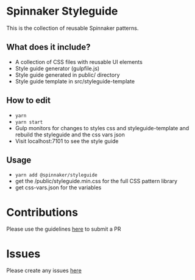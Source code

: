 # Spinnaker Styleguide
This is the collection of reusable Spinnaker patterns.

## What does it include?
- A collection of CSS files with reusable UI elements
- Style guide generator (gulpfile.js)
- Style guide generated in public/ directory
- Style guide template in src/styleguide-template

## How to edit 
- ```yarn ```
- ```yarn start```
- Gulp monitors for changes to styles css and styleguide-template and rebuild the styleguide and the css vars json
- Visit localhost:7101 to see the style guide

## Usage 
- ```yarn add @spinnaker/styleguide```
- get the /public/styleguide.min.css for the full CSS pattern library
- get css-vars.json for the variables

# Contributions
Please use the guidelines [here](https://www.spinnaker.io/community/contributing/submitting/) to submit a PR

# Issues 
Please create any issues [here](https://github.com/spinnaker/styleguide/issues)
